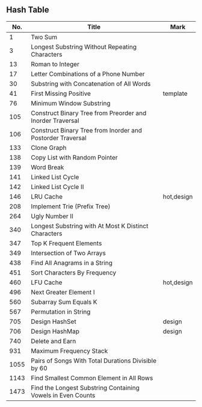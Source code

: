 ## Hash Table
| No.  | Title                                                       | Mark       |
|------|-------------------------------------------------------------|------------|
| 1    | Two Sum                                                     |            |
| 3    | Longest Substring Without Repeating Characters              |            |
| 13   | Roman to Integer                                            |            |
| 17   | Letter Combinations of a Phone Number                       |            |
| 30   | Substring with Concatenation of All Words                   |            |
| 41   | First Missing Positive                                      | template   |
| 76   | Minimum Window Substring                                    |            |
| 105  | Construct Binary Tree from Preorder and Inorder Traversal   |            |
| 106  | Construct Binary Tree from Inorder and Postorder Traversal  |            |
| 133  | Clone Graph                                                 |            |
| 138  | Copy List with Random Pointer                               |            |
| 139  | Word Break                                                  |            |
| 141  | Linked List Cycle                                           |            |
| 142  | Linked List Cycle II                                        |            |
| 146  | LRU Cache                                                   | hot,design |
| 208  | Implement Trie (Prefix Tree)                                |            |
| 264  | Ugly Number II                                              |            |
| 340  | Longest Substring with At Most K Distinct Characters        |            |
| 347  | Top K Frequent Elements                                     |            |
| 349  | Intersection of Two Arrays                                  |            |
| 438  | Find All Anagrams in a String                               |            |
| 451  | Sort Characters By Frequency                                |            |
| 460  | LFU Cache                                                   | hot,design |
| 496  | Next Greater Element I                                      |            |
| 560  | Subarray Sum Equals K                                       |            |
| 567  | Permutation in String                                       |            |
| 705  | Design HashSet                                              | design     |
| 706  | Design HashMap                                              | design     |
| 740  | Delete and Earn                                             |            |
| 931  | Maximum Frequency Stack                                     |            |
| 1055 | Pairs of Songs With Total Durations Divisible by 60         |            |
| 1143 | Find Smallest Common Element in All Rows                    |            |
| 1473 | Find the Longest Substring Containing Vowels in Even Counts |            |
